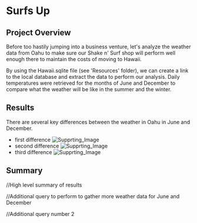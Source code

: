 # Surfs Up

## Project Overview
Before too hastily jumping into a business venture, let's analyze the weather data from Oahu to make sure our Shake n' Surf shop will perform well enough there to maintain the costs of moving to Hawaii. 

By using the Hawaii.sqlite file (see 'Resources' folder), we can create a link to the local database and extract the data to perform our analysis. Daily temperatures were retrieved for the months of June and December to compare what the weather will be like in the summer and the winter. 

## Results
There are several key differences between the weather in Oahu in June and December. 

- first difference
    ![Supprting_Image](image.png)
- second difference
    ![Supprting_Image](image.png)
- third difference
    ![Supprting_Image](image.png)

## Summary
//High level summary of results

//Additional query to perform to gather more weather data for June and December

//Additional query number 2 